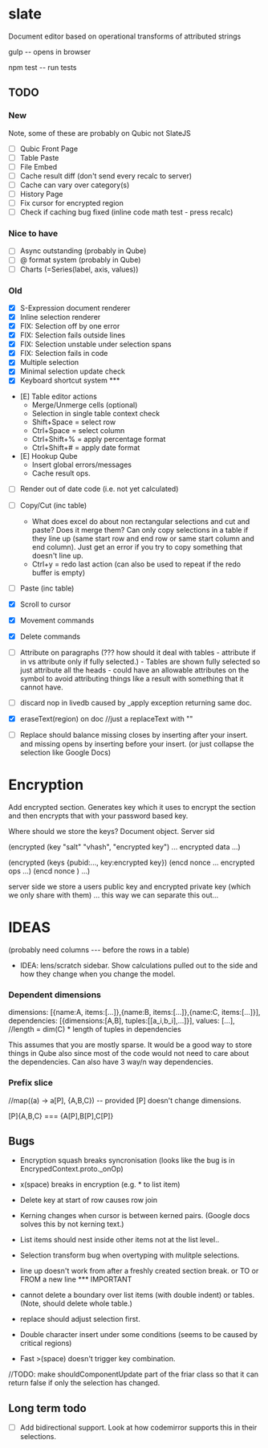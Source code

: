 slate
=====

Document editor based on operational transforms of attributed strings


gulp -- opens in browser

npm test -- run tests

## TODO

### New

Note, some of these are probably on Qubic not SlateJS

* [ ] Qubic Front Page
* [ ] Table Paste
* [ ] File Embed
* [ ] Cache result diff (don't send every recalc to server)
* [ ] Cache can vary over category(s)
* [ ] History Page
* [ ] Fix cursor for encrypted region
* [ ] Check if caching bug fixed (inline code math test - press recalc)

### Nice to have

* [ ] Async outstanding (probably in Qube)
* [ ] @ format system (probably in Qube)
* [ ] Charts (=Series(label, axis, values))

### Old

* [X] S-Expression document renderer
* [X] Inline selection renderer
* [X] FIX: Selection off by one error
* [X] FIX: Selection fails outside lines
* [X] FIX: Selection unstable under selection spans
* [X] FIX: Selection fails in code
* [X] Multiple selection
* [X] Minimal selection update check
* [X] Keyboard shortcut system *** 
* [E] Table editor actions
	- Merge/Unmerge cells (optional)
	- Selection in single table context check
	- Shift+Space = select row
	- Ctrl+Space = select column
	- Ctrl+Shift+% = apply percentage format
	- Ctrl+Shift+# = apply date format
* [E] Hookup Qube
	- Insert global errors/messages
	- Cache result ops.
* [ ] Render out of date code (i.e. not yet calculated)
* [ ] Copy/Cut (inc table)
	- What does excel do about non rectangular selections
		and cut and paste? Does it merge them? Can only copy selections
		in a table if they line up (same start row and end row or same
		start column and end column). Just get an error if you try to
		copy something that doesn't line up.
	- Ctrl+y = redo last action (can also be used to repeat if the redo buffer is empty)
* [ ] Paste (inc table)
* [X] Scroll to cursor
* [X] Movement commands
* [X] Delete commands
* [ ] Attribute on paragraphs (??? how should it deal with tables
	  - attribute if in vs attribute only if fully selected.)
	  - Tables are shown fully selected so just attribute all the heads
	  - could have an allowable attributes on the symbol
	  	to avoid attributing things like a result with something that it
	  	cannot have.

* [ ] discard nop in livedb caused by _apply exception returning same doc.

* [X] eraseText(region) on doc //just a replaceText with ""
* [ ] Replace should balance missing closes by inserting after your insert.
      and missing opens by inserting before your insert. (or just collapse the
      selection like Google Docs)

# Encryption

Add encrypted section. Generates key which it uses to encrypt the section and then encrypts that with your password based key.

Where should we store the keys? Document object. Server sid

  (encrypted (key "salt" "vhash", "encrypted key") ... encrypted data ...)

  (encrypted (keys {pubid:..., key:encrypted key}) (encd nonce ... encrypted ops ...) (encd nonce ) ...)

  server side we store a users public key and encrypted private key (which we only share with them) ... this way we can separate this out...

# IDEAS

(probably need columns --- before the rows in a table)

* IDEA: lens/scratch sidebar. Show calculations pulled out to the side and how they change
  when you change the model.

### Dependent dimensions

  dimensions: [{name:A, items:[...]},{name:B, items:[...]},{name:C, items:[...]}],
  dependencies: [{dimensions:[A,B], tuples:[[a_i,b_i],...]}],
  values: [...], //length = dim(C) * length of tuples in dependencies

This assumes that you are mostly sparse. It would be a good way to store things in Qube also since most of the code would not need to care about the dependencies. Can also have 3 way/n way dependencies.

### Prefix slice

  //map((a) -> a[P], {A,B,C}) -- provided [P] doesn't change dimensions.

  [P]{A,B,C} === {A[P],B[P],C[P]}

## Bugs

* Encryption squash breaks syncronisation (looks like the bug is in EncrypedContext.proto._onOp)

* x(space) breaks in encryption (e.g. *<space> to list item)

* Delete key at start of row causes row join

* Kerning changes when cursor is between kerned pairs. (Google docs solves this by not kerning text.)

* List items should nest inside other items not at the list level..

* Selection transform bug when overtyping with mulitple selections.

* line up doesn't work from after a freshly created section break.
   or TO or FROM a new line *** IMPORTANT

* cannot delete a boundary over list items (with double indent) or tables. (Note, should delete whole table.)

* replace should adjust selection first.

* Double character insert under some conditions (seems to be caused by critical regions)

* Fast >(space) doesn't trigger key combination.

//TODO: make shouldComponentUpdate part of the friar class so that it can return false if only the selection has changed.


## Long term todo

* [ ] Add bidirectional support.
      Look at how codemirror supports this in their selections.



